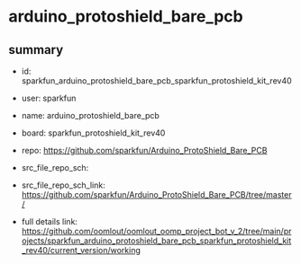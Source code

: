 # arduino_protoshield_bare_pcb
 
## summary 
* id: sparkfun_arduino_protoshield_bare_pcb_sparkfun_protoshield_kit_rev40
* user: sparkfun
* name: arduino_protoshield_bare_pcb
* board: sparkfun_protoshield_kit_rev40
* repo: https://github.com/sparkfun/Arduino_ProtoShield_Bare_PCB



* src_file_repo_sch: 
* src_file_repo_sch_link: https://github.com/sparkfun/Arduino_ProtoShield_Bare_PCB/tree/master/
* full details link: https://github.com/oomlout/oomlout_oomp_project_bot_v_2/tree/main/projects/sparkfun_arduino_protoshield_bare_pcb_sparkfun_protoshield_kit_rev40/current_version/working  







